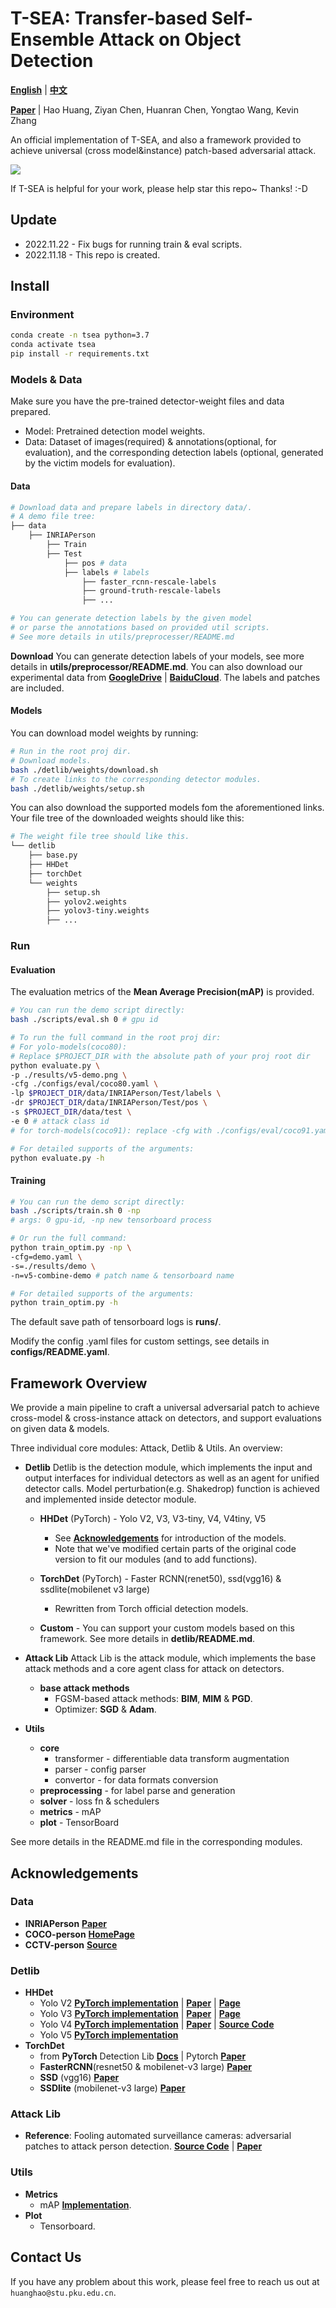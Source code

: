 # T-SEA: Transfer-based Self-Ensemble Attack on Object Detection

[**English**](https://github.com/VDIGPKU/T-SEA/blob/main/README.md)
| [**中文**](https://github.com/VDIGPKU/T-SEA/blob/main/README-cn.md)


[**Paper**](https://arxiv.org/abs/2211.09773)
| Hao Huang, Ziyan Chen, Huanran Chen, Yongtao Wang, Kevin Zhang

An official implementation of T-SEA, and also a framework provided to achieve universal (cross model&instance) patch-based adversarial attack.


![](./figures/pipeline.png)

If T-SEA is helpful for your work, please help star this repo~ Thanks! :-D

## Update
* 2022.11.22 - Fix bugs for running train & eval scripts.
* 2022.11.18 - This repo is created.


## Install
### Environment
```bash
conda create -n tsea python=3.7
conda activate tsea
pip install -r requirements.txt
```

### Models & Data
Make sure you have the pre-trained detector-weight files and data prepared.
* Model: Pretrained detection model weights.
* Data: Dataset of images(required) & annotations(optional, for evaluation), 
         and the corresponding detection labels (optional, generated by the victim models for evaluation).

#### Data
```bash
# Download data and prepare labels in directory data/.
# A demo file tree:
├── data
    ├── INRIAPerson
        ├── Train
        ├── Test
            ├── pos # data
            ├── labels # labels
                ├── faster_rcnn-rescale-labels
                ├── ground-truth-rescale-labels
                ├── ...

# You can generate detection labels by the given model 
# or parse the annotations based on provided util scripts.
# See more details in utils/preprocesser/README.md
```

**Download**
You can generate detection labels of your models, 
see more details in **utils/preprocessor/README.md**. 
You can also download our experimental data from [**GoogleDrive**](https://drive.google.com/drive/folders/1GzdvnLgKGiPDfitc8bIa-a76e_2Mz_Fl?usp=share_link)
| [**BaiduCloud**](https://pan.baidu.com/s/1WnjbEhYnipmGfC-TrhW-OQ?pwd=85d3). The labels and patches are included.

#### Models
You can download model weights by running:
```bash
# Run in the root proj dir.
# Download models.
bash ./detlib/weights/download.sh
# To create links to the corresponding detector modules.
bash ./detlib/weights/setup.sh
```
You can also download the supported models fom the aforementioned links.
Your file tree of the downloaded weights should like this:
```bash
# The weight file tree should like this.
└── detlib
    ├── base.py
    ├── HHDet
    ├── torchDet
    └── weights
        ├── setup.sh
        ├── yolov2.weights
        ├── yolov3-tiny.weights
        ├── ...
```

### Run
#### Evaluation
The evaluation metrics of the **Mean Average Precision(mAP)** is provided.

```bash
# You can run the demo script directly:
bash ./scripts/eval.sh 0 # gpu id
```

```bash
# To run the full command in the root proj dir:
# For yolo-models(coco80):
# Replace $PROJECT_DIR with the absolute path of your proj root dir
python evaluate.py \
-p ./results/v5-demo.png \
-cfg ./configs/eval/coco80.yaml \
-lp $PROJECT_DIR/data/INRIAPerson/Test/labels \
-dr $PROJECT_DIR/data/INRIAPerson/Test/pos \
-s $PROJECT_DIR/data/test \
-e 0 # attack class id
# for torch-models(coco91): replace -cfg with ./configs/eval/coco91.yaml

# For detailed supports of the arguments:
python evaluate.py -h
```
#### Training
```bash
# You can run the demo script directly:
bash ./scripts/train.sh 0 -np
# args: 0 gpu-id, -np new tensorboard process
```

```bash
# Or run the full command:
python train_optim.py -np \
-cfg=demo.yaml \
-s=./results/demo \
-n=v5-combine-demo # patch name & tensorboard name

# For detailed supports of the arguments:
python train_optim.py -h
```
The default save path of tensorboard logs is **runs/**.

Modify the config .yaml files for custom settings, see details in **configs/README.yaml**.


## Framework Overview
We provide a main pipeline to craft a universal adversarial patch to achieve cross-model & cross-instance attack on detectors, 
and support evaluations on given data & models.

Three individual core modules: Attack, Detlib & Utils. An overview: 
* **Detlib**
Detlib is the detection module, which implements the input and output interfaces for individual detectors as well as an agent for unified detector calls.
Model perturbation(e.g. Shakedrop) function is achieved and implemented inside detector module.
  * **HHDet** (PyTorch) - Yolo V2, V3, V3-tiny, V4, V4tiny, V5
    * See [**Acknowledgements**](#Acknowledgements) for introduction of the models.
    * Note that we've modified certain parts of the original code version to fit our modules (and to add functions).
  * **TorchDet** (PyTorch) - Faster RCNN(renet50), ssd(vgg16) & ssdlite(mobilenet v3 large)
    * Rewritten from Torch official detection models.

  * **Custom** - You can support your custom models based on this framework. See more details in **detlib/README.md**.


* **Attack Lib**
Attack Lib is the attack module, which implements the base attack methods and a core agent class for attack on detectors.
  * **base attack methods**
      * FGSM-based attack methods: **BIM**, **MIM** & **PGD**.
      * Optimizer: **SGD** & **Adam**.

* **Utils**
  * **core**
    * transformer - differentiable data transform augmentation
    * parser - config parser
    * convertor - for data formats conversion
  * **preprocessing** - for label parse and generation
  * **solver** - loss fn & schedulers
  * **metrics** - mAP 
  * **plot** - TensorBoard

See more details in the README.md file in the corresponding modules.


## Acknowledgements

### Data
* **INRIAPerson** [**Paper**](https://hal.inria.fr/docs/00/54/85/12/PDF/hog_cvpr2005.pdf)
* **COCO-person** [**HomePage**](https://cocodataset.org/#home)
* **CCTV-person** [**Source**](https://www.kaggle.com/datasets/constantinwerner/human-detection-dataset)

### Detlib
* **HHDet**
  * Yolo V2
      [**PyTorch implementation**](https://github.com/ayooshkathuria/pytorch-yolo2)
    | [**Paper**](https://arxiv.org/abs/1506.02640)
    | [**Page**](https://pjreddie.com/darknet/yolo/)
  * Yolo V3
      [**PyTorch implementation**](https://github.com/eriklindernoren/PyTorch-YOLOv3)
    | [**Paper**](https://arxiv.org/abs/1804.02767v1)
    | [**Page**](https://pjreddie.com/darknet/yolo/)
  * Yolo V4
      [**PyTorch implementation**](https://github.com/Tianxiaomo/pytorch-YOLOv4)
    | [**Paper**](https://arxiv.org/abs/2004.10934)
    | [**Source Code**](https://github.com/AlexeyAB/darknet)
  * Yolo V5 [**PyTorch implementation**](https://github.com/ultralytics/yolov5)
* **TorchDet**
  * from **PyTorch** Detection Lib [**Docs**](https://pytorch.org/vision/0.10/models.html) | Pytorch [**Paper**](https://arxiv.org/abs/1912.01703)
  * **FasterRCNN**(resnet50 & mobilenet-v3 large) 
      [**Paper**](https://arxiv.org/abs/1506.01497)
  * **SSD** (vgg16)
      [**Paper**](https://arxiv.org/abs/1512.02325)
  * **SSDlite** (mobilenet-v3 large)
      [**Paper**](https://arxiv.org/abs/1905.02244)
  
### Attack Lib
* **Reference**: Fooling automated surveillance cameras: adversarial patches to attack person detection.
[**Source Code**](https://gitlab.com/EAVISE/adversarial-yolo)
| [**Paper**](http://openaccess.thecvf.com/content_CVPRW_2019/papers/CV-COPS/Thys_Fooling_Automated_Surveillance_Cameras_Adversarial_Patches_to_Attack_Person_Detection_CVPRW_2019_paper.pdf)

### Utils
* **Metrics**
  * mAP [**Implementation**](https://github.com/Cartucho/mAP).
* **Plot**
  * Tensorboard.

## Contact Us
If you have any problem about this work, please feel free to reach us out at `huanghao@stu.pku.edu.cn`.